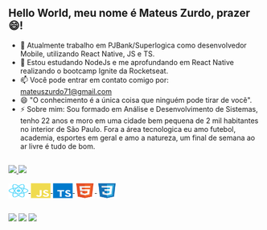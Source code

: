 ## Hello World, meu nome é Mateus Zurdo, prazer😄!
- 🔭  Atualmente trabalho em PJBank/Superlogica como desenvolvedor Mobile, utilizando React Native, JS e TS.
- 🌱  Estou estudando NodeJs e me aprofundando em React Native realizando o bootcamp Ignite da Rocketseat.
- 📫  Você pode entrar em contato comigo por: mateuszurdo71@gmail.com
- 😄  "O conhecimento é a única coisa que ninguém pode tirar de você".
- ⚡  Sobre mim: Sou formado em Análise e Desenvolvimento de Sistemas, tenho 22 anos e moro em uma cidade bem pequena de 2 mil habitantes no interior de São Paulo. Fora a área tecnologica eu amo futebol, academia, esportes em geral e amo a natureza, um final de semana ao ar livre é tudo de bom.

##

<div>
  <a href="https://github.com/MateusZurdoSierra">
  <img height="180em" src="https://github-readme-stats.vercel.app/api?username=MateusZurdoSierra&show_icons=true&theme=dracula&include_all_commits=true&count_private=true"/>
  <img height="180em" src="https://github-readme-stats.vercel.app/api/top-langs/?username=MateusZurdoSierra&layout=compact&langs_count=7&theme=dracula"/>
</div>
<div style="display: inline_block"><br>
  <img align="center" alt="Zurdo-React" height="30" width="40" src="https://raw.githubusercontent.com/devicons/devicon/master/icons/react/react-original.svg">
  <img align="center" alt="Zurdo-Js" height="30" width="40" src="https://raw.githubusercontent.com/devicons/devicon/master/icons/javascript/javascript-plain.svg">
  <img align="center" alt="Zurdo-Ts" height="30" width="40" src="https://raw.githubusercontent.com/devicons/devicon/master/icons/typescript/typescript-plain.svg">
  <img align="center" alt="Zurdo-HTML" height="30" width="40" src="https://raw.githubusercontent.com/devicons/devicon/master/icons/html5/html5-original.svg">
  <img align="center" alt="Zurdo-CSS" height="30" width="40" src="https://raw.githubusercontent.com/devicons/devicon/master/icons/css3/css3-original.svg">
</div>
  
  ##
 
<div> 
  <a href="https://www.instagram.com/mateus_zurdo/" target="_blank"><img src="https://img.shields.io/badge/-Instagram-%23E4405F?style=for-the-badge&logo=instagram&logoColor=white" target="_blank"></a>
  <a href="mailto:mateuszurdo71@gmail.com"><img src="https://img.shields.io/badge/-Gmail-%23333?style=for-the-badge&logo=gmail&logoColor=white" target="_blank"></a>
  <a href="https://www.linkedin.com/in/mateus-zurdo-sierra-72b925148/" target="_blank"><img src="https://img.shields.io/badge/-LinkedIn-%230077B5?style=for-the-badge&logo=linkedin&logoColor=white" target="_blank"></a> 
</div>

